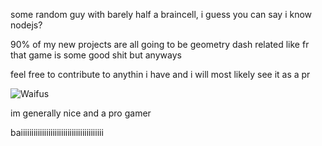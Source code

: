 some random guy with barely half a braincell, i guess you can say i know nodejs?

90% of my new projects are all going to be geometry dash related like fr that game is some good shit but anyways 

feel free to contribute to anythin i have and i will most likely see it as a pr

![Waifus](https://count.getloli.com/get/@geoxor?theme=rule34)

im generally nice and a pro gamer

baiiiiiiiiiiiiiiiiiiiiiiiiiiiiiiiiiiiiiii
